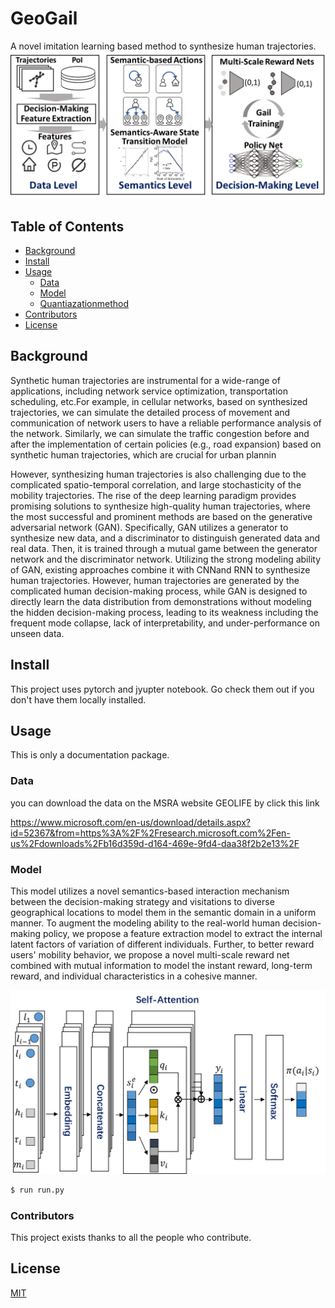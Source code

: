 # GeoGail

A novel imitation learning based method to synthesize human trajectories. 
![Result](Framework_Overall2.png)

## Table of Contents

- [Background](#background)
- [Install](#install)
- [Usage](#usage)
	- [Data](#data)
	- [Model](#model)
	- [Quantiazationmethod](#quantiazationmethod)
- [Contributors](#contributors)
- [License](#license)

## Background

Synthetic human trajectories are instrumental for a wide-range of applications, including network service optimization, transportation scheduling, etc.For example, in cellular networks, based on synthesized trajectories, we can simulate the detailed process of movement and communication of network users to have a reliable performance analysis of the network. Similarly, we can simulate the traffic congestion before and after the implementation of certain policies (e.g., road expansion) based on synthetic human trajectories, which are crucial for urban plannin

However, synthesizing human trajectories is also challenging due to the complicated spatio-temporal correlation, and large stochasticity of the mobility trajectories. The rise of the deep learning paradigm provides promising solutions to synthesize high-quality human trajectories, where the most successful and prominent methods are based on the generative adversarial network (GAN). Specifically,  GAN utilizes a generator to synthesize new data, and a discriminator to distinguish generated data and real data. Then, it is trained through a mutual game between the generator network and the discriminator network. Utilizing the strong modeling ability of GAN, existing approaches combine it with CNNand RNN to synthesize human trajectories. However, human trajectories are generated by the complicated human decision-making process, while GAN is designed to directly learn the data distribution from demonstrations without modeling the hidden decision-making process, leading to its weakness including the frequent mode collapse, lack of interpretability, and under-performance on unseen data.

## Install

This project uses pytorch and jyupter notebook. Go check them out if you don't have them locally installed.


## Usage

This is only a documentation package.


### Data

you can download the data on the MSRA website GEOLIFE by click this link

https://www.microsoft.com/en-us/download/details.aspx?id=52367&from=https%3A%2F%2Fresearch.microsoft.com%2Fen-us%2Fdownloads%2Fb16d359d-d164-469e-9fd4-daa38f2b2e13%2F

### Model

This model utilizes a novel semantics-based interaction mechanism between the decision-making strategy and visitations to diverse geographical locations to model them in the semantic domain in a uniform manner. To augment the modeling ability to the real-world human decision-making policy, we propose a feature extraction model to extract the internal latent factors of variation of different individuals. Further, to better reward users' mobility behavior, we propose a novel multi-scale reward net combined with mutual information to model the instant reward, long-term reward, and individual characteristics in a cohesive manner.

![Result](generator3.png?raw=true)

```sh
$ run run.py
```

### Contributors

This project exists thanks to all the people who contribute. 

## License

[MIT](LICENSE)

